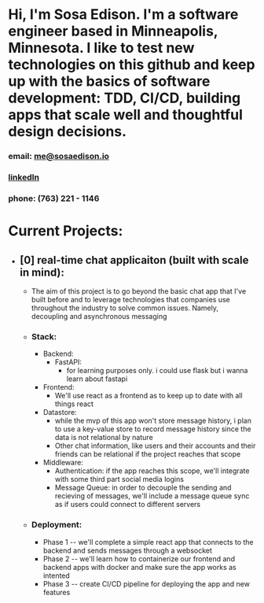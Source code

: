 # Hi, I'm Sosa Edison. I'm a software engineer based in Minneapolis, Minnesota. I like to test new technologies on this github and keep up with the basics of software development: TDD, CI/CD, building apps that scale well and thoughtful design decisions.

### email: me@sosaedison.io
### [linkedIn](https://www.linkedin.com/in/sosa-edison/)
### phone: (763) 221 - 1146

# Current Projects:
- ## [0] real-time chat applicaiton (built with scale in mind): 
  - The aim of this project is to go beyond the basic chat app that I've built before and to leverage technologies that companies use throughout the industry to solve common issues. Namely, decoupling and asynchronous messaging
  - ### Stack:
    - Backend:
      - FastAPI:
        - for learning purposes only. i could use flask but i wanna learn about fastapi
    - Frontend:
      - We'll use react as a frontend as to keep up to date with all things react
    - Datastore:
      - while the mvp of this app won't store message history, i plan to use a key-value store to record message history since the data is not relational by nature
      - Other chat information, like users and their accounts and their friends can be relational if the project reaches that scope
    - Middleware:
      - Authentication: if the app reaches this scope, we'll integrate with some third part social media logins 
      - Message Queue: in order to decouple the sending and recieving of messages, we'll include a message queue sync as if users could connect to different servers
  - ### Deployment:
    - Phase 1 -- we'll complete a simple react app that connects to the backend and sends messages through a websocket
    - Phase 2 -- we'll learn how to containerize our frontend and backend apps with docker and make sure the app works as intented
    - Phase 3 -- create CI/CD pipeline for deploying the app and new features
    
